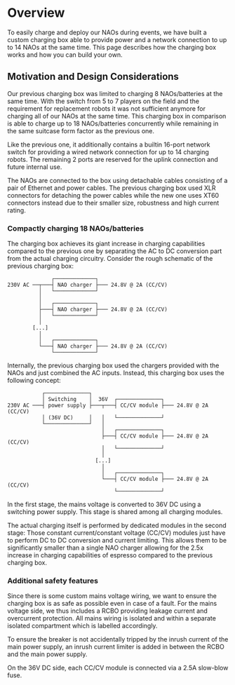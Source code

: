 # Overview

To easily charge and deploy our NAOs during events, we have built a custom charging box able to provide power and a network connection to up to 14 NAOs at the same time.
This page describes how the charging box works and how you can build your own.

## Motivation and Design Considerations

Our previous charging box was limited to charging 8 NAOs/batteries at the same time. With the switch from 5 to 7 players on the field and the requirement for replacement robots it was not sufficient anymore for charging all of our NAOs at the same time.
This charging box in comparison is able to charge up to 18 NAOs/batteries concurrently while remaining in the same suitcase form factor as the previous one.

Like the previous one, it additionally contains a builtin 16-port network switch for providing a wired network connection for up to 14 charging robots. The remaining 2 ports are reserved for the uplink connection and future internal use.

The NAOs are connected to the box using detachable cables consisting of a pair of Ethernet and power cables. The previous charging box used XLR connectors for detaching the power cables while the new one uses XT60 connectors instead due to their smaller size, robustness and high current rating.

### Compactly charging 18 NAOs/batteries

The charging box achieves its giant increase in charging capabilities compared to the previous one by separating the AC to DC conversion part from the actual charging circuitry. Consider the rough schematic of the previous charging box:

```
              ┌─────────────┐
230V AC ──┬───┤ NAO charger ├─── 24.8V @ 2A (CC/CV)
          │   └─────────────┘
          │
          │   ┌─────────────┐
          ├───┤ NAO charger ├─── 24.8V @ 2A (CC/CV)
          │   └─────────────┘
          │
        [...]
          │
          │   ┌─────────────┐
          └───┤ NAO charger ├─── 24.8V @ 2A (CC/CV)
              └─────────────┘
```

Internally, the previous charging box used the chargers provided with the NAOs and just combined the AC inputs. Instead, this charging box uses the following concept:

```
           ┌──────────────┐
           │ Switching    │  36V  ┌──────────────┐
230V AC ───┤ power supply ├───┬───┤ CC/CV module ├─── 24.8V @ 2A (CC/CV)
           │ (36V DC)     │   │   └──────────────┘
           └──────────────┘   │
                              │   ┌──────────────┐
                              ├───┤ CC/CV module ├─── 24.8V @ 2A (CC/CV)
                              │   └──────────────┘
                              │
                            [...]
                              │
                              │   ┌──────────────┐
                              └───┤ CC/CV module ├─── 24.8V @ 2A (CC/CV)
                                  └──────────────┘
```

In the first stage, the mains voltage is converted to 36V DC using a switching power supply. This stage is shared among all charging modules.

The actual charging itself is performed by dedicated modules in the second stage: Those constant current/constant voltage (CC/CV) modules just have to perform DC to DC conversion and current limiting. This allows them to be significantly smaller than a single NAO charger allowing for the 2.5x increase in charging capabilities of espresso compared to the previous charging box.

### Additional safety features

Since there is some custom mains voltage wiring, we want to ensure the charging box is as safe as possible even in case of a fault. For the mains voltage side, we thus includes a RCBO providing leakage current and overcurrent protection. All mains wiring is isolated and within a separate isolated compartment which is labelled accordingly.

To ensure the breaker is not accidentally tripped by the inrush current of the main power supply, an inrush current limiter is added in between the RCBO and the main power supply.

On the 36V DC side, each CC/CV module is connected via a 2.5A slow-blow fuse.
